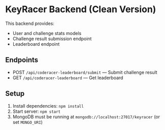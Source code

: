 # KeyRacer Backend (Clean Version)

This backend provides:
- User and challenge stats models
- Challenge result submission endpoint
- Leaderboard endpoint

## Endpoints
- POST `/api/coderacer-leaderboard/submit` — Submit challenge result
- GET `/api/coderacer-leaderboard` — Get leaderboard

## Setup
1. Install dependencies: `npm install`
2. Start server: `npm start`
3. MongoDB must be running at `mongodb://localhost:27017/keyracer` (or set `MONGO_URI`)
